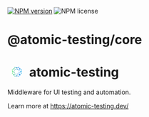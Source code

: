 [![NPM version](https://img.shields.io/npm/v/@atomic-testing/core.svg?style=flat)](https://www.npmjs.com/package/@atomic-testing/core) ![NPM license](https://img.shields.io/npm/l/@atomic-testing/core.svg?style=flat)

# @atomic-testing/core

# <img src="./docs/static/img/logo.svg" width="22" height="22" hspace="10" /> atomic-testing

Middleware for UI testing and automation.

Learn more at https://atomic-testing.dev/
